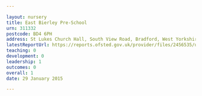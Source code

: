 ```yaml
---

layout: nursery
title: East Bierley Pre-School
urn: 311332
postcode: BD4 6PH
address: St Lukes Church Hall, South View Road, Bradford, West Yorkshire, BD4 6PH
latestReportUrl: https://reports.ofsted.gov.uk/provider/files/2456535/urn/311332.pdf
teaching: 0
development: 0
leadership: 1
outcomes: 0
overall: 1
date: 29 January 2015

---
```

